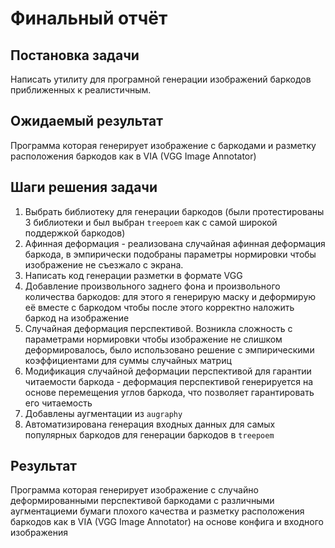 # Финальный отчёт

## Постановка задачи
Написать утилиту для програмной генерации изображений баркодов приближенных к реалистичным.

## Ожидаемый результат
Программа которая генерирует изображение c баркодами и разметку расположения баркодов как в VIA (VGG Image Annotator)

## Шаги решения задачи
1. Выбрать библиотеку для генерации баркодов (были протестированы 3 библиотеки и был выбран `treepoem` как с самой широкой поддержкой баркодов)
2. Афинная деформация - реализована случайная афинная деформация баркода, в эмпирически подобраны параметры нормировки чтобы изображение не съезжало с экрана.
3. Написать код генерации разметки в формате VGG
4. Добавление произвольного заднего фона и произвольного количества баркодов: для этого я генерирую маску и деформирую её вместе с баркодом чтобы после этого корректно наложить баркод на изображение
5. Случайная деформация перспективой. Возникла сложность с параметрами нормировки чтобы изображение не слишком деформировалось, было использовано решение с эмпирическими коэффициентами для суммы случайных матриц
6. Модификация случайной деформации перспективой для гарантии читаемости баркода - деформация перспективой генерируется на основе перемещения углов баркода, что позволяет гарантировать его читаемость
7. Добавлены аугментации из `augraphy`
8. Автоматизирована генерация входных данных для самых популярных баркодов для генерации баркодов в `treepoem`

## Результат
Программа которая генерирует изображение c случайно деформированными перспективой баркодами с различными аугментациеми бумаги плохого качества и разметку расположения баркодов как в VIA (VGG Image Annotator) на основе конфига и входного изображения